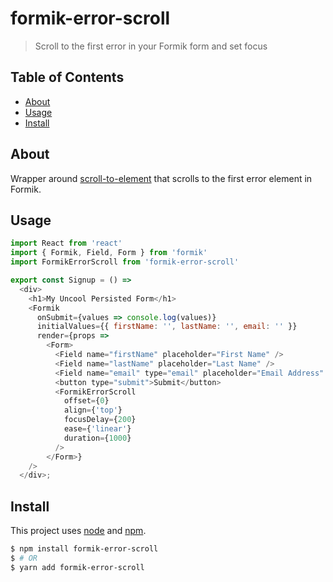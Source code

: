 
# formik-error-scroll

> Scroll to the first error in your Formik form and set focus

## Table of Contents

- [About](#about)
- [Usage](#usage)
- [Install](#install)

## About

Wrapper around [scroll-to-element](https://www.npmjs.com/package/scroll-to-element) that scrolls to the first error element in Formik.

## Usage

```js
import React from 'react'
import { Formik, Field, Form } from 'formik'
import FormikErrorScroll from 'formik-error-scroll'

export const Signup = () =>
  <div>
    <h1>My Uncool Persisted Form</h1>
    <Formik
      onSubmit={values => console.log(values)}
      initialValues={{ firstName: '', lastName: '', email: '' }}
      render={props =>
        <Form>
          <Field name="firstName" placeholder="First Name" />
          <Field name="lastName" placeholder="Last Name" />
          <Field name="email" type="email" placeholder="Email Address" />
          <button type="submit">Submit</button>
          <FormikErrorScroll
            offset={0}
            align={'top'}
            focusDelay={200}
            ease={'linear'}
            duration={1000}
          />
        </Form>}
    />
  </div>;
```


## Install

This project uses [node](https://nodejs.org) and [npm](https://www.npmjs.com).

```sh
$ npm install formik-error-scroll
$ # OR
$ yarn add formik-error-scroll
```